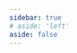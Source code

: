 ```yaml
---
sidebar: true
# aside: 'left'
aside: false
---
```


<script setup>
    import BibleCollection from '/.vitepress/theme/components/BibleCollection.vue'
    
</script>

<BibleCollection />